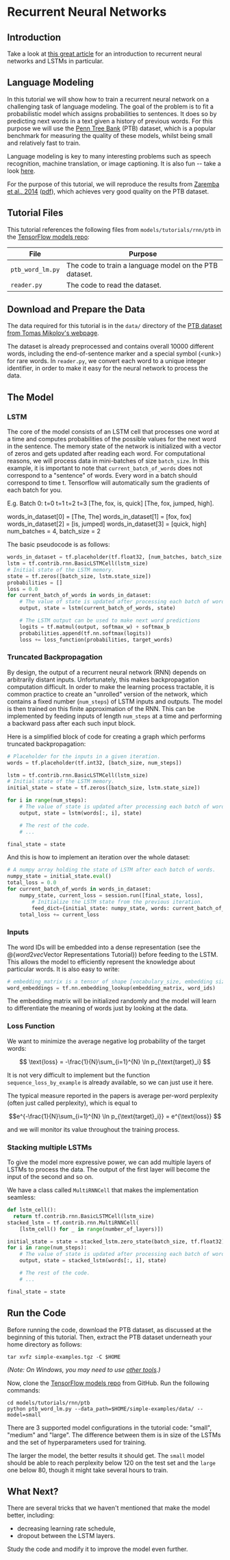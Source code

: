 # Recurrent Neural Networks

## Introduction

Take a look at [this great article](http://colah.github.io/posts/2015-08-Understanding-LSTMs/)
for an introduction to recurrent neural networks and LSTMs in particular.

## Language Modeling

In this tutorial we will show how to train a recurrent neural network on
a challenging task of language modeling. The goal of the problem is to fit a
probabilistic model which assigns probabilities to sentences. It does so by
predicting next words in a text given a history of previous words. For this
purpose we will use the [Penn Tree Bank](https://catalog.ldc.upenn.edu/ldc99t42)
(PTB) dataset, which is a popular benchmark for measuring the quality of these
models, whilst being small and relatively fast to train.

Language modeling is key to many interesting problems such as speech
recognition, machine translation, or image captioning. It is also fun --
take a look [here](http://karpathy.github.io/2015/05/21/rnn-effectiveness/).

For the purpose of this tutorial, we will reproduce the results from
[Zaremba et al., 2014](http://arxiv.org/abs/1409.2329)
([pdf](http://arxiv.org/pdf/1409.2329.pdf)), which achieves very good quality
on the PTB dataset.

## Tutorial Files

This tutorial references the following files from `models/tutorials/rnn/ptb` in the [TensorFlow models repo](https://github.com/tensorflow/models):

File | Purpose
--- | ---
`ptb_word_lm.py` | The code to train a language model on the PTB dataset.
`reader.py` | The code to read the dataset.

## Download and Prepare the Data

The data required for this tutorial is in the `data/` directory of the
[PTB dataset from Tomas Mikolov's webpage](http://www.fit.vutbr.cz/~imikolov/rnnlm/simple-examples.tgz).

The dataset is already preprocessed and contains overall 10000 different words,
including the end-of-sentence marker and a special symbol (\<unk\>) for rare
words. In `reader.py`, we convert each word to a unique integer identifier,
in order to make it easy for the neural network to process the data.

## The Model

### LSTM

The core of the model consists of an LSTM cell that processes one word at a
time and computes probabilities of the possible values for the next word in the
sentence. The memory state of the network is initialized with a vector of zeros
and gets updated after reading each word. For computational reasons, we will
process data in mini-batches of size `batch_size`.  In this example, it is important to note that `current_batch_of_words` does not correspond to a "sentence" of words.  Every word in a batch should correspond to time t.  Tensorflow will automatically sum the gradients of each batch for you.

E.g.
Batch 0:
 t=0  t=1  t=2     t=3
[The, fox, is,     quick]
[The, fox, jumped, high].

words_in_dataset[0] = [The, The]
words_in_dataset[1] = [fox, fox]
words_in_dataset[2] = [is, jumped]
words_in_dataset[3] = [quick, high]
num_batches = 4, batch_size = 2

The basic pseudocode is as follows:

```python
words_in_dataset = tf.placeholder(tf.float32, [num_batches, batch_size, num_features])
lstm = tf.contrib.rnn.BasicLSTMCell(lstm_size)
# Initial state of the LSTM memory.
state = tf.zeros([batch_size, lstm.state_size])
probabilities = []
loss = 0.0
for current_batch_of_words in words_in_dataset:
    # The value of state is updated after processing each batch of words.
    output, state = lstm(current_batch_of_words, state)

    # The LSTM output can be used to make next word predictions
    logits = tf.matmul(output, softmax_w) + softmax_b
    probabilities.append(tf.nn.softmax(logits))
    loss += loss_function(probabilities, target_words)
```

### Truncated Backpropagation

By design, the output of a recurrent neural network (RNN) depends on arbitrarily
distant inputs. Unfortunately, this makes backpropagation computation difficult.
In order to make the learning process tractable, it is common practice to create
an "unrolled" version of the network, which contains a fixed number
(`num_steps`) of LSTM inputs and outputs. The model is then trained on this
finite approximation of the RNN. This can be implemented by feeding inputs of
length `num_steps` at a time and performing a backward pass after each
such input block.

Here is a simplified block of code for creating a graph which performs
truncated backpropagation:

```python
# Placeholder for the inputs in a given iteration.
words = tf.placeholder(tf.int32, [batch_size, num_steps])

lstm = tf.contrib.rnn.BasicLSTMCell(lstm_size)
# Initial state of the LSTM memory.
initial_state = state = tf.zeros([batch_size, lstm.state_size])

for i in range(num_steps):
    # The value of state is updated after processing each batch of words.
    output, state = lstm(words[:, i], state)

    # The rest of the code.
    # ...

final_state = state
```

And this is how to implement an iteration over the whole dataset:

```python
# A numpy array holding the state of LSTM after each batch of words.
numpy_state = initial_state.eval()
total_loss = 0.0
for current_batch_of_words in words_in_dataset:
    numpy_state, current_loss = session.run([final_state, loss],
        # Initialize the LSTM state from the previous iteration.
        feed_dict={initial_state: numpy_state, words: current_batch_of_words})
    total_loss += current_loss
```

### Inputs

The word IDs will be embedded into a dense representation (see the
@{$word2vec$Vector Representations Tutorial}) before feeding to
the LSTM. This allows the model to efficiently represent the knowledge about
particular words. It is also easy to write:

```python
# embedding_matrix is a tensor of shape [vocabulary_size, embedding size]
word_embeddings = tf.nn.embedding_lookup(embedding_matrix, word_ids)
```

The embedding matrix will be initialized randomly and the model will learn to
differentiate the meaning of words just by looking at the data.

### Loss Function

We want to minimize the average negative log probability of the target words:

$$ \text{loss} = -\frac{1}{N}\sum_{i=1}^{N} \ln p_{\text{target}_i} $$

It is not very difficult to implement but the function
`sequence_loss_by_example` is already available, so we can just use it here.

The typical measure reported in the papers is average per-word perplexity (often
just called perplexity), which is equal to

$$e^{-\frac{1}{N}\sum_{i=1}^{N} \ln p_{\text{target}_i}} = e^{\text{loss}} $$

and we will monitor its value throughout the training process.

### Stacking multiple LSTMs

To give the model more expressive power, we can add multiple layers of LSTMs
to process the data. The output of the first layer will become the input of
the second and so on.

We have a class called `MultiRNNCell` that makes the implementation seamless:

```python
def lstm_cell():
  return tf.contrib.rnn.BasicLSTMCell(lstm_size)
stacked_lstm = tf.contrib.rnn.MultiRNNCell(
    [lstm_cell() for _ in range(number_of_layers)])

initial_state = state = stacked_lstm.zero_state(batch_size, tf.float32)
for i in range(num_steps):
    # The value of state is updated after processing each batch of words.
    output, state = stacked_lstm(words[:, i], state)

    # The rest of the code.
    # ...

final_state = state
```

## Run the Code

Before running the code, download the PTB dataset, as discussed at the beginning
of this tutorial.  Then, extract the PTB dataset underneath your home directory
as follows:

```bsh
tar xvfz simple-examples.tgz -C $HOME
```
_(Note: On Windows, you may need to use
[other tools](https://wiki.haskell.org/How_to_unpack_a_tar_file_in_Windows).)_

Now, clone the [TensorFlow models repo](https://github.com/tensorflow/models)
from GitHub. Run the following commands:

```bsh
cd models/tutorials/rnn/ptb
python ptb_word_lm.py --data_path=$HOME/simple-examples/data/ --model=small
```

There are 3 supported model configurations in the tutorial code: "small",
"medium" and "large". The difference between them is in size of the LSTMs and
the set of hyperparameters used for training.

The larger the model, the better results it should get. The `small` model should
be able to reach perplexity below 120 on the test set and the `large` one below
80, though it might take several hours to train.

## What Next?

There are several tricks that we haven't mentioned that make the model better,
including:

* decreasing learning rate schedule,
* dropout between the LSTM layers.

Study the code and modify it to improve the model even further.
